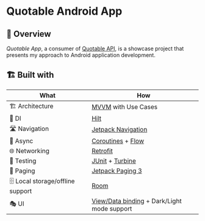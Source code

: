 # Quotable Android App

## 🚀 Overview

*Quotable App*, a consumer of [Quotable API](https://github.com/lukePeavey/quotable), is a showcase project that presents my approach to Android application development.

## 🏗️️ Built with

| What            | How                        |
|----------------	|------------------------------	|
| 🏗 Architecture    | [MVVM](https://en.wikipedia.org/wiki/Model%E2%80%93view%E2%80%93viewmodel)  with Use Cases                          |
| 💉 DI                | [Hilt](https://dagger.dev/hilt/)                        |                    |
| 🛣️ Navigation        | [Jetpack Navigation](https://developer.android.com/guide/navigation)                        |
| 🌊 Async            | [Coroutines](https://kotlinlang.org/docs/coroutines-overview.html) + [Flow](https://kotlin.github.io/kotlinx.coroutines/kotlinx-coroutines-core/kotlinx.coroutines.flow/-flow/)                |
| 🌐 Networking        | [Retrofit](https://github.com/square/retrofit)                        
| 🧪 Testing            | [JUnit](https://github.com/junit-team/junit4) + [Turbine](https://github.com/cashapp/turbine)   |
| 📜 Paging              | [Jetpack Paging 3](https://developer.android.com/topic/libraries/architecture/paging/v3-overview) |
| 🗄️ Local storage/offline support | [Room](https://developer.android.com/training/data-storage/room) |
| 🎭 UI | [View/Data binding](https://developer.android.com/topic/libraries/data-binding) + Dark/Light mode support |
